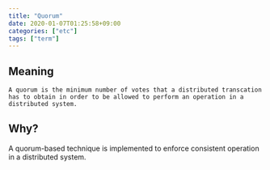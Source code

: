 ```yaml
---
title: "Quorum"
date: 2020-01-07T01:25:58+09:00
categories: ["etc"]
tags: ["term"]
---
```

## Meaning
    A quorum is the minimum number of votes that a distributed transcation has to obtain in order to be allowed to perform an operation in a distributed system.

## Why?
A quorum-based technique is implemented to enforce consistent operation in a distributed system.
